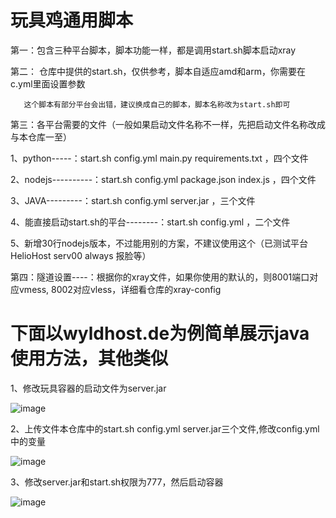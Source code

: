 # 玩具鸡通用脚本


第一：包含三种平台脚本，脚本功能一样，都是调用start.sh脚本启动xray

第二： 仓库中提供的start.sh，仅供参考，脚本自适应amd和arm，你需要在c.yml里面设置参数

       这个脚本有部分平台会出错，建议换成自己的脚本，脚本名称改为start.sh即可

第三：各平台需要的文件（一般如果启动文件名称不一样，先把启动文件名称改成与本仓库一至）

1、python-----：start.sh config.yml main.py requirements.txt ，四个文件

2、nodejs----------：start.sh config.yml package.json index.js ，四个文件

3、JAVA---------：start.sh config.yml server.jar ，三个文件

4、能直接启动start.sh的平台--------：start.sh config.yml ，二个文件

5、新增30行nodejs版本，不过能用别的方案，不建议使用这个（已测试平台HelioHost serv00 always 报脸等）

第四：隧道设置----：根据你的xray文件，如果你使用的默认的，则8001端口对应vmess,  8002对应vless，详细看仓库的xray-config


# 下面以wyldhost.de为例简单展示java使用方法，其他类似

1、修改玩具容器的启动文件为server.jar

![image](https://github.com/dsadsadsss/dis-wanju/blob/main/png/1.PNG)

2、上传文件本仓库中的start.sh config.yml server.jar三个文件,修改config.yml中的变量

![image](https://github.com/dsadsadsss/dis-wanju/blob/main/png/3.PNG)


3、修改server.jar和start.sh权限为777，然后启动容器

![image](https://github.com/dsadsadsss/dis-wanju/blob/main/png/2.PNG)


